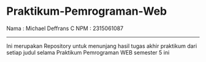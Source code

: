 # Praktikum-Pemrograman-Web
Nama : Michael Deffrans C 
NPM : 2315061087

<hr>

Ini merupakan Repository untuk menunjang hasil tugas akhir praktikum dari setiap judul selama Praktikum Pemrograman WEB semester 5 ini
